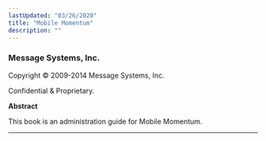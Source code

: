 ```yaml
---
lastUpdated: "03/26/2020"
title: "Mobile Momentum"
description: ""
---
```


### Message Systems, Inc.

Copyright © 2009-2014 Message Systems, Inc.

Confidential & Proprietary.

**Abstract**

This book is an administration guide for Mobile Momentum.

---